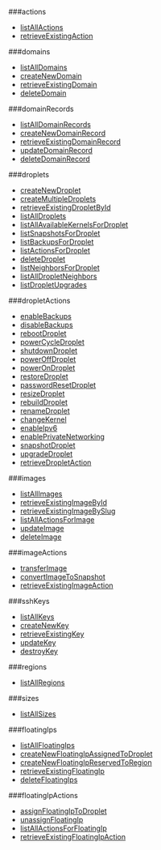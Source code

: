 
###actions
- [listAllActions](https://developers.digitalocean.com/documentation/v2#list-all-actions)
- [retrieveExistingAction](https://developers.digitalocean.com/documentation/v2#retrieve-an-existing-action)

###domains
- [listAllDomains](https://developers.digitalocean.com/documentation/v2#list-all-domains)
- [createNewDomain](https://developers.digitalocean.com/documentation/v2#create-a-new-domain)
- [retrieveExistingDomain](https://developers.digitalocean.com/documentation/v2#retrieve-an-existing-domain)
- [deleteDomain](https://developers.digitalocean.com/documentation/v2#delete-a-domain)

###domainRecords
- [listAllDomainRecords](https://developers.digitalocean.com/documentation/v2#list-all-domain-records)
- [createNewDomainRecord](https://developers.digitalocean.com/documentation/v2#create-a-new-domain-record)
- [retrieveExistingDomainRecord](https://developers.digitalocean.com/documentation/v2#retrieve-an-existing-domain-record)
- [updateDomainRecord](https://developers.digitalocean.com/documentation/v2#update-a-domain-record)
- [deleteDomainRecord](https://developers.digitalocean.com/documentation/v2#delete-a-domain-record)

###droplets
- [createNewDroplet](https://developers.digitalocean.com/documentation/v2#create-a-new-droplet)
- [createMultipleDroplets](https://developers.digitalocean.com/documentation/v2#create-multiple-droplets)
- [retrieveExistingDropletById](https://developers.digitalocean.com/documentation/v2#retrieve-an-existing-droplet-by-id)
- [listAllDroplets](https://developers.digitalocean.com/documentation/v2#list-all-droplets)
- [listAllAvailableKernelsForDroplet](https://developers.digitalocean.com/documentation/v2#list-all-available-kernels-for-a-droplet)
- [listSnapshotsForDroplet](https://developers.digitalocean.com/documentation/v2#list-snapshots-for-a-droplet)
- [listBackupsForDroplet](https://developers.digitalocean.com/documentation/v2#list-backups-for-a-droplet)
- [listActionsForDroplet](https://developers.digitalocean.com/documentation/v2#list-actions-for-a-droplet)
- [deleteDroplet](https://developers.digitalocean.com/documentation/v2#delete-a-droplet)
- [listNeighborsForDroplet](https://developers.digitalocean.com/documentation/v2#list-neighbors-for-a-droplet)
- [listAllDropletNeighbors](https://developers.digitalocean.com/documentation/v2#list-all-droplet-neighbors)
- [listDropletUpgrades](https://developers.digitalocean.com/documentation/v2#list-droplet-upgrades)

###dropletActions
- [enableBackups](https://developers.digitalocean.com/documentation/v2#enable-backups)
- [disableBackups](https://developers.digitalocean.com/documentation/v2#disable-backups)
- [rebootDroplet](https://developers.digitalocean.com/documentation/v2#reboot-a-droplet)
- [powerCycleDroplet](https://developers.digitalocean.com/documentation/v2#power-cycle-a-droplet)
- [shutdownDroplet](https://developers.digitalocean.com/documentation/v2#shutdown-a-droplet)
- [powerOffDroplet](https://developers.digitalocean.com/documentation/v2#power-off-a-droplet)
- [powerOnDroplet](https://developers.digitalocean.com/documentation/v2#power-on-a-droplet)
- [restoreDroplet](https://developers.digitalocean.com/documentation/v2#restore-a-droplet)
- [passwordResetDroplet](https://developers.digitalocean.com/documentation/v2#password-reset-a-droplet)
- [resizeDroplet](https://developers.digitalocean.com/documentation/v2#resize-a-droplet)
- [rebuildDroplet](https://developers.digitalocean.com/documentation/v2#rebuild-a-droplet)
- [renameDroplet](https://developers.digitalocean.com/documentation/v2#rename-a-droplet)
- [changeKernel](https://developers.digitalocean.com/documentation/v2#change-the-kernel)
- [enableIpv6](https://developers.digitalocean.com/documentation/v2#enable-ipv6)
- [enablePrivateNetworking](https://developers.digitalocean.com/documentation/v2#enable-private-networking)
- [snapshotDroplet](https://developers.digitalocean.com/documentation/v2#snapshot-a-droplet)
- [upgradeDroplet](https://developers.digitalocean.com/documentation/v2#upgrade-a-droplet)
- [retrieveDropletAction](https://developers.digitalocean.com/documentation/v2#retrieve-a-droplet-action)

###images
- [listAllImages](https://developers.digitalocean.com/documentation/v2#list-all-images)
- [retrieveExistingImageById](https://developers.digitalocean.com/documentation/v2#retrieve-an-existing-image-by-id)
- [retrieveExistingImageBySlug](https://developers.digitalocean.com/documentation/v2#retrieve-an-existing-image-by-slug)
- [listAllActionsForImage](https://developers.digitalocean.com/documentation/v2#list-all-actions-for-an-image)
- [updateImage](https://developers.digitalocean.com/documentation/v2#update-an-image)
- [deleteImage](https://developers.digitalocean.com/documentation/v2#delete-an-image)

###imageActions
- [transferImage](https://developers.digitalocean.com/documentation/v2#transfer-an-image)
- [convertImageToSnapshot](https://developers.digitalocean.com/documentation/v2#convert-an-image-to-a-snapshot)
- [retrieveExistingImageAction](https://developers.digitalocean.com/documentation/v2#retrieve-an-existing-image-action)

###sshKeys
- [listAllKeys](https://developers.digitalocean.com/documentation/v2#list-all-keys)
- [createNewKey](https://developers.digitalocean.com/documentation/v2#create-a-new-key)
- [retrieveExistingKey](https://developers.digitalocean.com/documentation/v2#retrieve-an-existing-key)
- [updateKey](https://developers.digitalocean.com/documentation/v2#update-a-key)
- [destroyKey](https://developers.digitalocean.com/documentation/v2#destroy-a-key)

###regions
- [listAllRegions](https://developers.digitalocean.com/documentation/v2#list-all-regions)

###sizes
- [listAllSizes](https://developers.digitalocean.com/documentation/v2#list-all-sizes)

###floatingIps
- [listAllFloatingIps](https://developers.digitalocean.com/documentation/v2#list-all-floating-ips)
- [createNewFloatingIpAssignedToDroplet](https://developers.digitalocean.com/documentation/v2#create-a-new-floating-ip-assigned-to-a-droplet)
- [createNewFloatingIpReservedToRegion](https://developers.digitalocean.com/documentation/v2#create-a-new-floating-ip-reserved-to-a-region)
- [retrieveExistingFloatingIp](https://developers.digitalocean.com/documentation/v2#retrieve-an-existing-floating-ip)
- [deleteFloatingIps](https://developers.digitalocean.com/documentation/v2#delete-a-floating-ips)

###floatingIpActions
- [assignFloatingIpToDroplet](https://developers.digitalocean.com/documentation/v2#assign-a-floating-ip-to-a-droplet)
- [unassignFloatingIp](https://developers.digitalocean.com/documentation/v2#unassign-a-floating-ip)
- [listAllActionsForFloatingIp](https://developers.digitalocean.com/documentation/v2#list-all-actions-for-a-floating-ip)
- [retrieveExistingFloatingIpAction](https://developers.digitalocean.com/documentation/v2#retrieve-an-existing-floating-ip-action)
